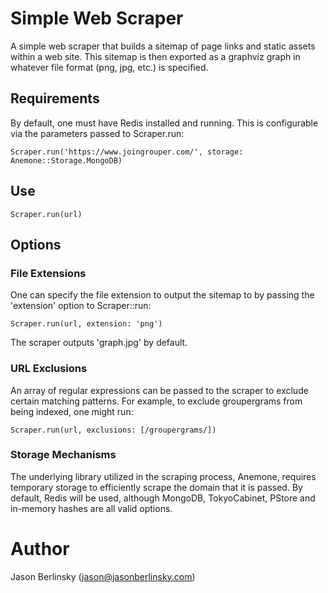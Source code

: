 # Simple Web Scraper

A simple web scraper that builds a sitemap of page links and static assets within a web site. This sitemap 
is then exported as a graphviz graph in whatever file format (png, jpg, etc.) is specified.

## Requirements

By default, one must have Redis installed and running. This is configurable via the parameters passed to 
Scraper.run:

  `Scraper.run('https://www.joingrouper.com/', storage: Anemone::Storage.MongoDB)`

## Use

  `Scraper.run(url)`

## Options

### File Extensions

One can specify the file extension to output the sitemap to by passing the 'extension' option to Scraper::run:

  `Scraper.run(url, extension: 'png')`

The scraper outputs 'graph.jpg' by default.

### URL Exclusions

An array of regular expressions can be passed to the scraper to exclude certain matching patterns. For example, 
to exclude groupergrams from being indexed, one might run:

  `Scraper.run(url, exclusions: [/groupergrams/])`

### Storage Mechanisms

The underlying library utilized in the scraping process, Anemone, requires temporary storage to efficiently 
scrape the domain that it is passed. By default, Redis will be used, although MongoDB, TokyoCabinet, PStore and 
in-memory hashes are all valid options.

# Author

Jason Berlinsky (jason@jasonberlinsky.com)
